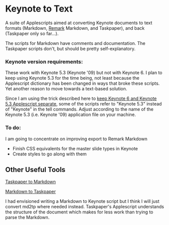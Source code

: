 # Keynote to Text

A suite of Applescripts aimed at converting Keynote documents to text formats (Markdown, [Remark](http://gnab.github.io/remark/#1) Markdown, and Taskpaper), and back (Taskpaper only so far...).

The scripts for Markdown have comments and documentation.  The Taskpaper scripts don't, but should be pretty self-explanatory.

### Keynote version requirements:

These work with Keynote 5.3 (Keynote '09) but not with Keynote 6.  I plan to keep using Keynote 5.3 for the time being, not least because the Applescript dictionary has been changed in ways that broke these scripts.  Yet another reason to move towards a text-based solution.

Since I am using the trick described here to [keep Keynote 6 and Keynote 5.3 Applescript separate](https://discussions.apple.com/thread/5487564?tstart=0), some of the scripts refer to "Keynote 5.3" instead of "Keynote" in the tell commands.  Adjust according to the name of the Keynote 5.3 (i.e. Keynote '09) application file on your machine.

### To do:

I am going to concentrate on improving export to Remark Markdown

- Finish CSS equivalents for the master slide types in Keynote
- Create styles to go along with them

## Other Useful Tools

[Taskpaper to Markdown](https://gist.github.com/ttscoff/511174)

[Markdown to Taskpaper](http://www.leancrew.com/all-this/2011/11/the-return-of-taskpaper/)

I had envisioned writing a Markdown to Keynote script but I think I will just convert md2tp where needed instead.  Taskpaper's Applescript understands the structure of the document which makes for less work than trying to parse the Markdown.


